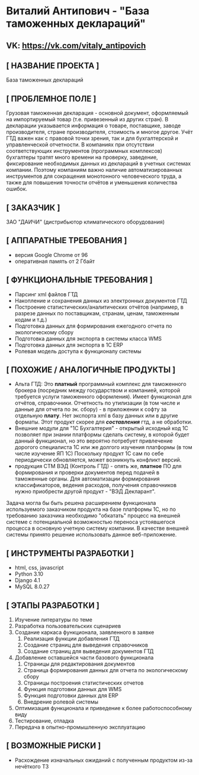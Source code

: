 # Виталий Антипович - "База таможенных деклараций"

## VK: https://vk.com/vitaly_antipovich

## [ НАЗВАНИЕ ПРОЕКТА ]
База таможенных деклараций

## [ ПРОБЛЕМНОЕ ПОЛЕ ] 
Грузовая таможенная декларация - основной документ, оформляемый на импортируемый товар (т.е. привезенный из других стран). В декларации указывается информация о товаре, поставщике, заводе производителя, стране производителя, стоимость и многое другое. Учёт ГТД важен как с правовой точки зрения, так и для бухгалтерской и управленческой отчетности. В компаниях при отсутствии соответствующих инструментов (программных комплексов) бухгалтеры тратят много времени на проверку, заведение, фиксирование необходимых данных из деклараций в учетных системах компании. Поэтому компаниям важно наличие автоматизированных инструментов для сокращения монотонного человеческого труда, а также для повышения точности отчётов и уменьшения количества ошибок.

## [ ЗАКАЗЧИК ]
ЗАО "ДАИЧИ" (дистрибьютор климатического оборудования)

## [ АППАРАТНЫЕ ТРЕБОВАНИЯ ]  
- версия Google Chrome от 96
- оперативная память от 2 Гбайт

## [ ФУНКЦИОНАЛЬНЫЕ ТРЕБОВАНИЯ ]
- Парсинг xml файлов ГТД
- Накопление и сохранения данных из электронных документов ГТД
- Построение статистических/аналитических отчётов (например, в разрезе данных по поставщикам, странам, ценам, таможенным кодам и т.д.)
- Подготовка данных для формирования ежегодного отчета по экологическому сбору
- Подготовка данных для экспорта в системы класса WMS
- Подготовка данных для экспорта в 1С ERP
- Ролевая модель доступа к функционалу системы

## [ ПОХОЖИЕ / АНАЛОГИЧНЫЕ ПРОДУКТЫ ]
 - Альта ГТД: Это **платный** программный комплекс для таможенного брокера (посредник между государством и компанией, которой требуется услуги таможенного оформления). Имеет функционал для отчётов, справочники. Отчетность по утилизации (в том числе и данные для отчета по эк. сбору) - в приложении к софту за отдельную **плату**. Нет экспорта xml в базу данных или в другие форматы. Этот продукт скорее для ***составления*** гтд, а не обработки.
 - Внешние модули для "1С Бухгалтерия" - открытый исходный код 1С позволяет при знании платформы сделать систему, в которой будет данный функционал, но это вероятно потребует привлечение дорогого специалиста 1С или же долгого изучения платформы (в том числе изучение ЯП 1С) Поскольку продукт 1С сам по себе периодически обновляется, может возникнуть конфликт версий.
 - продукция СТМ ВЭД (Контроль ГТД) - опять же, **платное** ПО для формирования и проверки документов перед подачей в таможенные органы. Для автоматизации формирования классификаторов, ведения расходов, получения справочников нужно приобрести другой продукт - "ВЭД Декларант".

Задача могла бы быть решена расширением функционала используемого заказчиком продукта на базе платформы 1С, но по требованию заказчика необходимо "обкатать" процесс на внешней системе с потенциальной возможностью переноса устоявшегося процесса в основную учетную систему компании. В качестве внешней системы принято решение использовать данное веб-приложение.

## [ ИНСТРУМЕНТЫ РАЗРАБОТКИ ]
- html, css, javascript
- Python 3.10
- Django 4.1
- MySQL 8.0.27

## [ ЭТАПЫ РАЗРАБОТКИ ]
1. Изучение литературы по теме
2. Разработка пользовательских сценариев
3. Создание каркаса функционала, заявленного в заявке
   1. Реализация функции добавления ГТД
   2. Создание страниц для выведения справочников
   3. Создание страниц для выведения документов ГТД
4. Добавление оставшейся части базового функционала
   1. Страницы для редактирования документов
   2. Страница формирования данных для отчета по экологическому сбору
   3. Страницы построения статистических отчетов
   4. Функция подготовки данных для WMS
   5. Функция подготовки данных для ERP
   6. Внедрение ролевой системы
5. Оптимизация функционала и приведение к более работоспособному виду
6. Тестирование, отладка
7. Передача в опытно-промышленную эксплуатацию

## [ ВОЗМОЖНЫЕ РИСКИ ]
- Расхождение изначальных ожиданий с полученным продуктом из-за нечёткого ТЗ
